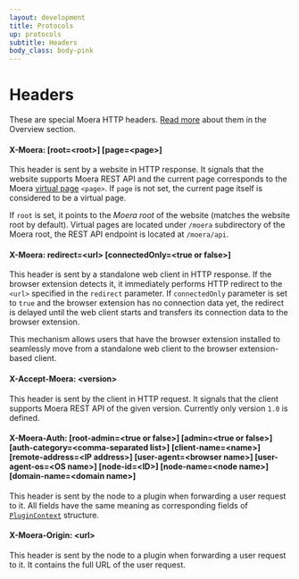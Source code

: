 ```yaml
---
layout: development
title: Protocols
up: protocols
subtitle: Headers
body_class: body-pink
---
```


# Headers

These are special Moera HTTP headers. [Read more][1] about them in the
Overview section.

<h4 class="identifier">
    X-Moera: [root=&lt;root>] [page=&lt;page>]
</h4>

This header is sent by a website in HTTP response. It signals that the
website supports Moera REST API and the current page corresponds to the
Moera [virtual page][2] `<page>`. If `page` is not set, the current page
itself is considered to be a virtual page.

If `root` is set, it points to the *Moera root* of the website (matches
the website root by default). Virtual pages are located under `/moera`
subdirectory of the Moera root, the REST API endpoint is located at
`/moera/api`.

<h4 class="identifier">
    X-Moera: redirect=&lt;url> [connectedOnly=&lt;true or false>]
</h4>

This header is sent by a standalone web client in HTTP response. If
the browser extension detects it, it immediately performs HTTP redirect to
the `<url>` specified in the `redirect` parameter. If `connectedOnly`
parameter is set to `true` and the browser extension has no connection
data yet, the redirect is delayed until the web client starts and
transfers its connection data to the browser extension.

This mechanism allows users that have the browser extension installed to
seamlessly move from a standalone web client to the browser
extension-based client.

<h4 class="identifier">
    X-Accept-Moera: &lt;version>
</h4>

This header is sent by the client in HTTP request. It signals that the
client supports Moera REST API of the given version. Currently only
version `1.0` is defined.

<h4 class="identifier">
    X-Moera-Auth: [root-admin=&lt;true or false>]
        [admin=&lt;true or false>]
        [auth-category=&lt;comma-separated list>]
        [client-name=&lt;name>]
        [remote-address=&lt;IP address>]
        [user-agent=&lt;browser name>]
        [user-agent-os=&lt;OS name>]
        [node-id=&lt;ID>]
        [node-name=&lt;node name>]
        [domain-name=&lt;domain name>]
</h4>

This header is sent by the node to a plugin when forwarding a user request to it.
All fields have the same meaning as corresponding fields of [`PluginContext`][3]
structure.

<h4 class="identifier">
    X-Moera-Origin: &lt;url>
</h4>

This header is sent by the node to a plugin when forwarding a user request to it.
It contains the full URL of the user request.

[1]: /overview/browser-extension.html
[2]: /development/protocols/virtual-pages.html
[3]: /development/protocols/node-api.html#PluginContext
